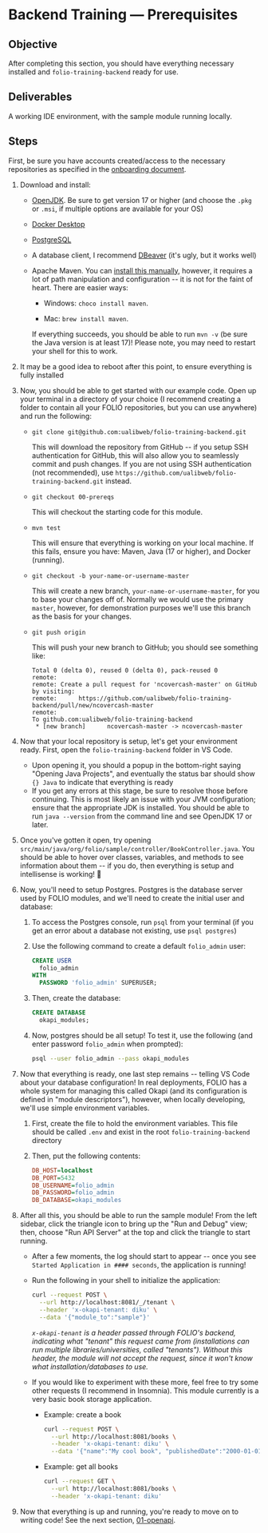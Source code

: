 # Backend Training — Prerequisites

## Objective

After completing this section, you should have everything necessary installed and
`folio-training-backend` ready for use.

## Deliverables

A working IDE environment, with the sample module running locally.

## Steps

First, be sure you have accounts created/access to the necessary repositories as specified in the
[onboarding document](../00-onboarding.md).

1. Download and install:

   - [OpenJDK](https://adoptium.net/temurin/releases/?version=17). Be sure to get version 17 or
     higher (and choose the `.pkg` or `.msi`, if multiple options are available for your OS)
   - [Docker Desktop](https://www.docker.com/products/docker-desktop/)
   - [PostgreSQL](https://www.postgresql.org/download/)
   - A database client, I recommend [DBeaver](https://dbeaver.io/) (it's ugly, but it works well)
   - Apache Maven. You can [install this manually](https://maven.apache.org/install.html), however,
     it requires a lot of path manipulation and configuration -- it is not for the faint of heart.
     There are easier ways:

     - Windows: `choco install maven`.

     - Mac: `brew install maven`.

     If everything succeeds, you should be able to run `mvn -v` (be sure the Java version is at
     least 17)! Please note, you may need to restart your shell for this to work.

1. It may be a good idea to reboot after this point, to ensure everything is fully installed
1. Now, you should be able to get started with our example code. Open up your terminal in a
   directory of your choice (I recommend creating a folder to contain all your FOLIO repositories,
   but you can use anywhere) and run the following:

   - `git clone git@github.com:ualibweb/folio-training-backend.git`

     This will download the repository from GitHub -- if you setup SSH authentication for GitHub,
     this will also allow you to seamlessly commit and push changes. If you are not using SSH
     authentication (not recommended), use `https://github.com/ualibweb/folio-training-backend.git`
     instead.

   - `git checkout 00-prereqs`

     This will checkout the starting code for this module.

   - `mvn test`

     This will ensure that everything is working on your local machine. If this fails, ensure you
     have: Maven, Java (17 or higher), and Docker (running).

   - `git checkout -b your-name-or-username-master`

     This will create a new branch, `your-name-or-username-master`, for you to base your changes off
     of. Normally we would use the primary `master`, however, for demonstration purposes we'll use
     this branch as the basis for your changes.

   - `git push origin`

     This will push your new branch to GitHub; you should see something like:

     ```
     Total 0 (delta 0), reused 0 (delta 0), pack-reused 0
     remote:
     remote: Create a pull request for 'ncovercash-master' on GitHub by visiting:
     remote:      https://github.com/ualibweb/folio-training-backend/pull/new/ncovercash-master
     remote:
     To github.com:ualibweb/folio-training-backend
      * [new branch]      ncovercash-master -> ncovercash-master
     ```

1. Now that your local repository is setup, let's get your environment ready. First, open the
   `folio-training-backend` folder in VS Code.
   - Upon opening it, you should a popup in the bottom-right saying "Opening Java Projects", and
     eventually the status bar should show `{} Java` to indicate that everything is ready
   - If you get any errors at this stage, be sure to resolve those before continuing. This is most
     likely an issue with your JVM configuration; ensure that the appropriate JDK is installed. You
     should be able to run `java --version` from the command line and see OpenJDK 17 or later.
1. Once you've gotten it open, try opening
   `src/main/java/org/folio/sample/controller/BookController.java`. You should be able to hover over
   classes, variables, and methods to see information about them -- if you do, then everything is
   setup and intellisense is working! :tada:
1. Now, you'll need to setup Postgres. Postgres is the database server used by FOLIO modules, and
   we'll need to create the initial user and database:

   1. To access the Postgres console, run `psql` from your terminal (if you get an error about a
      database not existing, use `psql postgres`)
   1. Use the following command to create a default `folio_admin` user:

      ```sql
      CREATE USER
        folio_admin
      WITH
        PASSWORD 'folio_admin' SUPERUSER;
      ```

   1. Then, create the database:

      ```sql
      CREATE DATABASE
        okapi_modules;
      ```

   1. Now, postgres should be all setup! To test it, use the following (and enter password
      `folio_admin` when prompted):

      ```sh
      psql --user folio_admin --pass okapi_modules
      ```

1. Now that everything is ready, one last step remains -- telling VS Code about your database
   configuration! In real deployments, FOLIO has a whole system for managing this called Okapi (and
   its configuration is defined in "module descriptors"), however, when locally developing, we'll
   use simple environment variables.

   1. First, create the file to hold the environment variables. This file should be called `.env`
      and exist in the root `folio-training-backend` directory
   1. Then, put the following contents:

      ```ini
      DB_HOST=localhost
      DB_PORT=5432
      DB_USERNAME=folio_admin
      DB_PASSWORD=folio_admin
      DB_DATABASE=okapi_modules
      ```

1. After all this, you should be able to run the sample module! From the left sidebar, click the
   triangle icon to bring up the "Run and Debug" view; then, choose "Run API Server" at the top and
   click the triangle to start running.

   - After a few moments, the log should start to appear -- once you see
     `Started Application in #### seconds`, the application is running!

   - Run the following in your shell to initialize the application:

     ```sh
     curl --request POST \
       --url http://localhost:8081/_/tenant \
       --header 'x-okapi-tenant: diku' \
       --data '{"module_to":"sample"}'
     ```

     _`x-okapi-tenant` is a header passed through FOLIO's backend, indicating what "tenant" this
     request came from (installations can run multiple libraries/universities, called "tenants").
     Without this header, the module will not accept the request, since it won't know what
     installation/databases to use._

   - If you would like to experiment with these more, feel free to try some other requests (I
     recommend in Insomnia). This module currently is a very basic book storage application.

     - Example: create a book

       ```sh
       curl --request POST \
         --url http://localhost:8081/books \
         --header 'x-okapi-tenant: diku' \
         --data '{"name":"My cool book", "publishedDate":"2000-01-01"}'
       ```

     - Example: get all books
       ```sh
       curl --request GET \
         --url http://localhost:8081/books \
         --header 'x-okapi-tenant: diku'
       ```

1. Now that everything is up and running, you're ready to move on to writing code! See the next
   section, [01-openapi](01-openapi.md).
